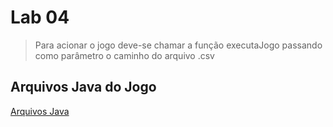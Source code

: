 # Lab 04
> Para acionar o jogo deve-se chamar a função executaJogo passando como parâmetro o caminho do arquivo .csv

## Arquivos Java do Jogo
[Arquivos Java](src/mc322/lab04)